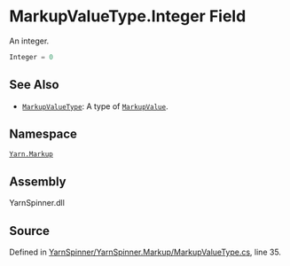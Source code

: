 # MarkupValueType.Integer Field
An integer.

```csharp
Integer = 0
```



## See Also
* [`MarkupValueType`](/api/csharp/yarn.markup/markupvaluetype.md): 
A type of [`MarkupValue`](/api/csharp/yarn.markup/markupvalue.md).

## Namespace
[`Yarn.Markup`](/api/csharp/yarn.markup/README.md)

## Assembly
YarnSpinner.dll

## Source
Defined in [YarnSpinner/YarnSpinner.Markup/MarkupValueType.cs](https://github.com/YarnSpinnerTool/YarnSpinner//blob/develop/YarnSpinner/YarnSpinner.Markup/MarkupValueType.cs#L35), line 35.
